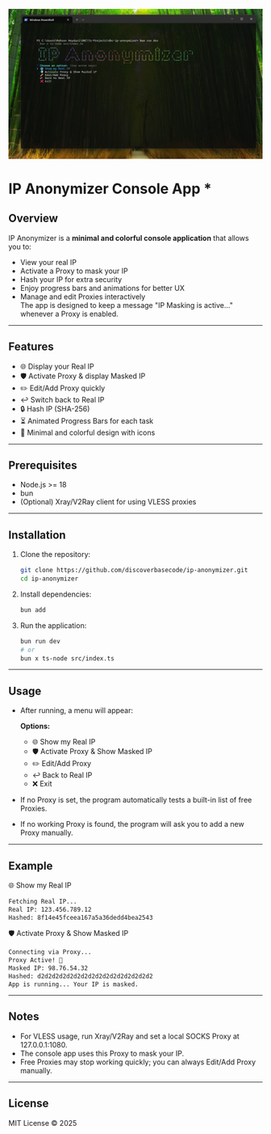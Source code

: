 ![App Screenshot](./public/001.png)
# IP Anonymizer Console App *
## Overview

IP Anonymizer is a **minimal and colorful console application** that allows you to:

- View your real IP
- Activate a Proxy to mask your IP
- Hash your IP for extra security
- Enjoy progress bars and animations for better UX
- Manage and edit Proxies interactively  
  The app is designed to keep a message "IP Masking is active..." whenever a Proxy is enabled.

---

## Features

- 🌐 Display your Real IP
- 🛡️ Activate Proxy & display Masked IP
- ✏️ Edit/Add Proxy quickly
- ↩️ Switch back to Real IP
- 🔒 Hash IP (SHA-256)
- ⏳ Animated Progress Bars for each task
- 🎨 Minimal and colorful design with icons

---

## Prerequisites

- Node.js >= 18
- bun
- (Optional) Xray/V2Ray client for using VLESS proxies

---

## Installation

1. Clone the repository:
   ```bash  
   git clone https://github.com/discoverbasecode/ip-anonymizer.git  
   cd ip-anonymizer  
   ```  

2. Install dependencies:
   ```bash  
   bun add  
   ```  

3. Run the application:
   ```bash  
   bun run dev  
   # or  
   bun x ts-node src/index.ts  
   ```  

---

## Usage

- After running, a menu will appear:

  **Options:**
    - 🌐 Show my Real IP
    - 🛡️ Activate Proxy & Show Masked IP
    - ✏️ Edit/Add Proxy
    - ↩️ Back to Real IP
    - ❌ Exit

- If no Proxy is set, the program automatically tests a built-in list of free Proxies.
- If no working Proxy is found, the program will ask you to add a new Proxy manually.

---

## Example

🌐 Show my Real IP

```
Fetching Real IP...
Real IP: 123.456.789.12
Hashed: 8f14e45fceea167a5a36dedd4bea2543
```

🛡️ Activate Proxy & Show Masked IP

```
Connecting via Proxy...
Proxy Active! 🚀
Masked IP: 98.76.54.32
Hashed: d2d2d2d2d2d2d2d2d2d2d2d2d2d2d2d2
App is running... Your IP is masked.
```

---

## Notes

- For VLESS usage, run Xray/V2Ray and set a local SOCKS Proxy at 127.0.0.1:1080.
- The console app uses this Proxy to mask your IP.
- Free Proxies may stop working quickly; you can always Edit/Add Proxy manually.

---

## License

MIT License © 2025
